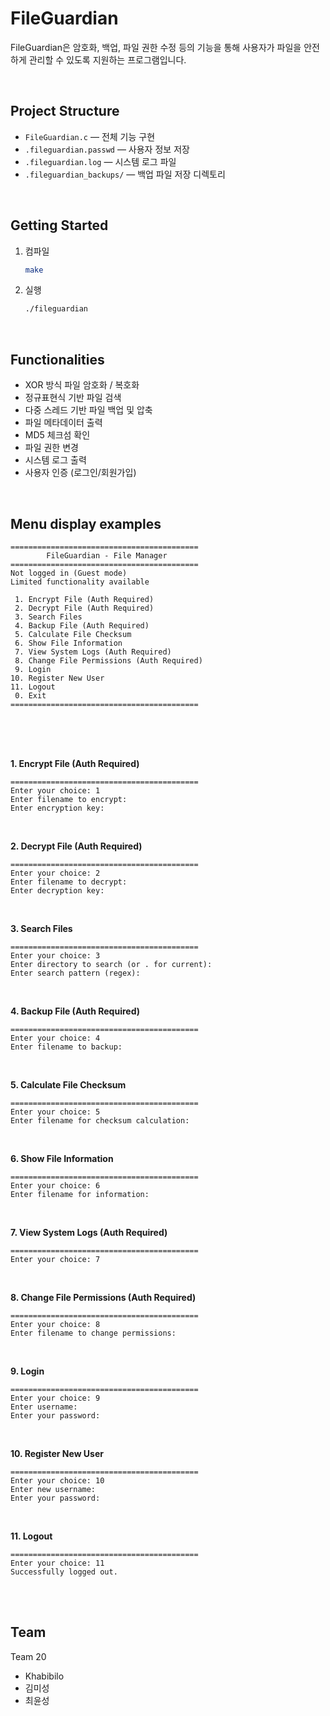 # FileGuardian

FileGuardian은 암호화, 백업, 파일 권한 수정 등의 기능을 통해 사용자가 파일을 안전하게 관리할 수 있도록 지원하는 프로그램입니다.

<br>

## Project Structure

- `FileGuardian.c` — 전체 기능 구현
- `.fileguardian.passwd` — 사용자 정보 저장
- `.fileguardian.log` — 시스템 로그 파일
- `.fileguardian_backups/` — 백업 파일 저장 디렉토리

<br>

## Getting Started

1. 컴파일
   ```bash
   make
   ```

2. 실행
   ```bash
   ./fileguardian
   ```

<br>


## Functionalities

- XOR 방식 파일 암호화 / 복호화
- 정규표현식 기반 파일 검색
- 다중 스레드 기반 파일 백업 및 압축
- 파일 메타데이터 출력
- MD5 체크섬 확인
- 파일 권한 변경
- 시스템 로그 출력
- 사용자 인증 (로그인/회원가입)

<br>

## Menu display examples

```
==========================================
        FileGuardian - File Manager
==========================================
Not logged in (Guest mode)
Limited functionality available

 1. Encrypt File (Auth Required)
 2. Decrypt File (Auth Required)
 3. Search Files
 4. Backup File (Auth Required)
 5. Calculate File Checksum
 6. Show File Information
 7. View System Logs (Auth Required)
 8. Change File Permissions (Auth Required)
 9. Login
10. Register New User
11. Logout
 0. Exit
==========================================
```
  
<br><br><br>
  
  

**1. Encrypt File (Auth Required)**

```
==========================================
Enter your choice: 1
Enter filename to encrypt:
Enter encryption key:
```
  
<br>

**2. Decrypt File (Auth Required)**

```
==========================================
Enter your choice: 2
Enter filename to decrypt: 
Enter decryption key:
```

<br>


**3. Search Files**  
```
==========================================
Enter your choice: 3
Enter directory to search (or . for current): 
Enter search pattern (regex): 
```

<br>


**4. Backup File (Auth Required)**  
```
==========================================
Enter your choice: 4
Enter filename to backup:
```
 
<br>


**5. Calculate File Checksum**  
```
==========================================
Enter your choice: 5
Enter filename for checksum calculation:
```
  
<br>



**6. Show File Information**  
```
==========================================
Enter your choice: 6
Enter filename for information:
```
  
<br>



**7. View System Logs (Auth Required)**  
```
==========================================
Enter your choice: 7

```
  
<br>



**8. Change File Permissions (Auth Required)**  
```
==========================================
Enter your choice: 8
Enter filename to change permissions:
```
  

<br>


**9. Login**  
```
==========================================
Enter your choice: 9
Enter username:
Enter your password:
```
  

<br>


**10. Register New User**  
```
==========================================
Enter your choice: 10
Enter new username:
Enter your password:
```

<br>


**11. Logout**  
```
==========================================
Enter your choice: 11
Successfully logged out.
```

<br><br>



## Team

Team 20
- Khabibilo
- 김미성
- 최윤성

